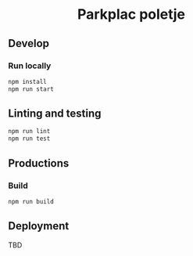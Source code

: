 <h1 align="center">Parkplac poletje</h1>

## Develop

### Run locally

```bash
npm install
npm run start
```

## Linting and testing

```bash
npm run lint
npm run test
```

## Productions

### Build

```bash
npm run build
```

## Deployment 

TBD

